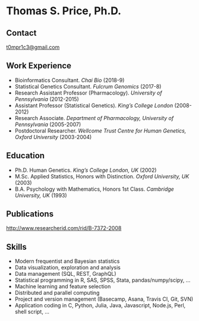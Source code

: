 # Thomas S. Price, Ph.D.

## Contact

t0mpr1c3@gmail.com

## Work Experience

* Bioinformatics Consultant. _Chai Bio_ (2018-9)
* Statistical Genetics Consultant. _Fulcrum Genomics_ (2017-8)
* Research Assistant Professor (Pharmacology). _University of Pennsylvania_ (2012-2015)
* Assistant Professor (Statistical Genetics). _King’s College London_ (2008-2012)
* Research Associate. _Department of Pharmacology, University of Pennsylvania_ (2005-2007)
* Postdoctoral Researcher. _Wellcome Trust Centre for Human Genetics, Oxford University_ (2003-2004)

## Education

* Ph.D.	Human Genetics. _King’s College London, UK_ (2002)
* M.Sc.	Applied Statistics, Honors with Distinction. _Oxford University, UK_ (2003)
* B.A.	Psychology with Mathematics, Honors 1st Class. _Cambridge University, UK_ (1993)

## Publications

http://www.researcherid.com/rid/B-7372-2008

## Skills

* Modern frequentist and Bayesian statistics
* Data visualization, exploration and analysis
* Data management (SQL, REST, GraphQL)
* Statistical programming in R, SAS, SPSS, Stata, pandas/numpy/scipy, …
* Machine learning and feature selection
* Distributed and parallel computing
* Project and version management (Basecamp, Asana, Travis CI, Git, SVN)
* Application coding in C, Python, Julia, Java, Javascript, Node.js, Perl, shell script, …
